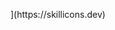 <p align="center>
  
[![My Skills](https://skillicons.dev/icons?i=js,html,css,)](https://skillicons.dev)
